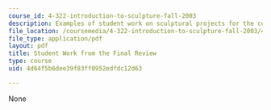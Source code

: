 ```yaml
---
course_id: 4-322-introduction-to-sculpture-fall-2003
description: Examples of student work on sculptural projects for the course.
file_location: /coursemedia/4-322-introduction-to-sculpture-fall-2003/4d64f5b6dee39f83ff0952edfdc12d63_sanjitfinal.pdf
file_type: application/pdf
layout: pdf
title: Student Work from the Final Review
type: course
uid: 4d64f5b6dee39f83ff0952edfdc12d63

---
```

None